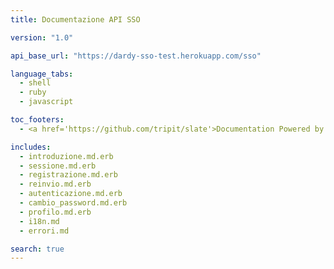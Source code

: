 ```yaml
---
title: Documentazione API SSO

version: "1.0"

api_base_url: "https://dardy-sso-test.herokuapp.com/sso"

language_tabs:
  - shell
  - ruby
  - javascript

toc_footers:
  - <a href='https://github.com/tripit/slate'>Documentation Powered by Slate</a>

includes:
  - introduzione.md.erb
  - sessione.md.erb
  - registrazione.md.erb
  - reinvio.md.erb
  - autenticazione.md.erb
  - cambio_password.md.erb
  - profilo.md.erb
  - i18n.md
  - errori.md

search: true
---
```

